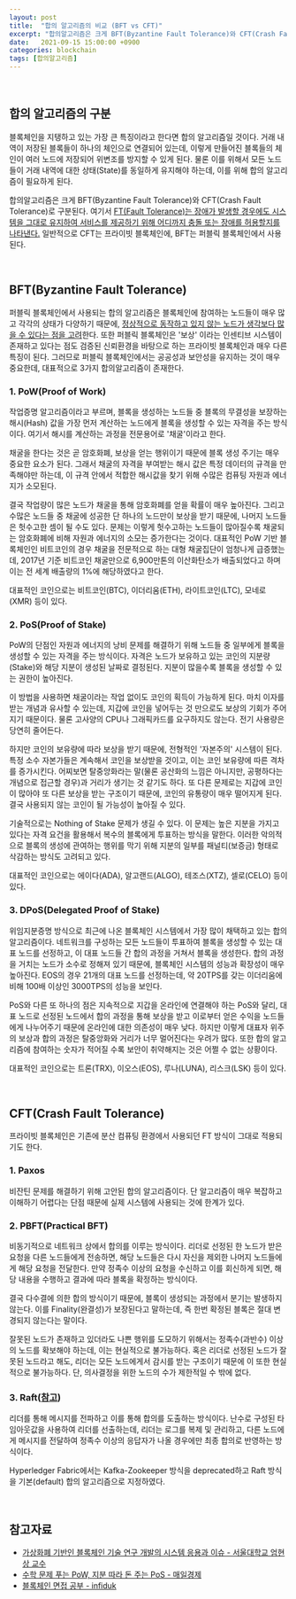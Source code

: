 ```yaml
---
layout: post
title:  "합의 알고리즘의 비교 (BFT vs CFT)" 
excerpt: "합의알고리즘은 크게 BFT(Byzantine Fault Tolerance)와 CFT(Crash Fault Tolerance)로 구분된다. 여기서 FT(Fault Tolerance)는 장애가 발생할 경우에도 시스템을 그대로 유지하여 서비스를 제공하기 위해 어디까지 충돌 또는 장애를 허용할지를 나타낸다. 일반적으로 CFT는 프라이빗 블록체인에, BFT는 퍼블릭 블록체인에서 사용된다."
date:   2021-09-15 15:00:00 +0900
categories: blockchain
tags: [합의알고리즘]
---
```


<br>

## 합의 알고리즘의 구분

블록체인을 지탱하고 있는 가장 큰 특징이라고 한다면 합의 알고리즘일 것이다. 거래 내역이 저장된 블록들이 하나의 체인으로 연결되어 있는데, 이렇게 만들어진 블록들의 체인이 여러 노드에 저장되어 위변조를 방지할 수 있게 된다. 물론 이를 위해서 모든 노드들이 거래 내역에 대한 상태(State)를 동일하게 유지해야 하는데, 이를 위해 합의 알고리즘이 필요하게 된다.  

합의알고리즘은 크게 BFT(Byzantine Fault Tolerance)와 CFT(Crash Fault Tolerance)로 구분된다. 여기서 <u>FT(Fault Tolerance)는 장애가 발생할 경우에도 시스템을 그대로 유지하여 서비스를 제공하기 위해 어디까지 충돌 또는 장애를 허용할지를 나타낸다.</u> 일반적으로 CFT는 프라이빗 블록체인에, BFT는 퍼블릭 블록체인에서 사용된다.

<br>

## BFT(Byzantine Fault Tolerance)

퍼블릭 블록체인에서 사용되는 합의 알고리즘은 블록체인에 참여하는 노드들이 매우 많고 각각의 상태가 다양하기 때문에, <u>정상적으로 동작하고 있지 않는 노드가 생각보다 많을 수 있다는 점을 고려</u>한다. 또한 퍼블릭 블록체인은 '보상' 이라는 인센티브 시스템이 존재하고 있다는 점도 검증된 신뢰환경을 바탕으로 하는 프라이빗 블록체인과 매우 다른 특징이 된다.
그러므로 퍼블릭 블록체인에서는 공공성과 보안성을 유지하는 것이 매우 중요한데, 대표적으로 3가지 합의알고리즘이 존재한다.

### 1. PoW(Proof of Work)

작업증명 알고리즘이라고 부르며, 블록을 생성하는 노드들 중 블록의 무결성을 보장하는 해시(Hash) 값을 가장 먼저 계산하는 노드에게 블록을 생성할 수 있는 자격을 주는 방식이다. 여기서 해시를 계산하는 과정을 전문용어로 '채굴'이라고 한다.  

채굴을 한다는 것은 곧 암호화폐, 보상을 얻는 행위이기 때문에 블록 생성 주기는 매우 중요한 요소가 된다. 그래서 채굴의 자격을 부여받는 해시 값은 특정 데이터의 규격을 만족해야만 하는데, 이 규격 안에서 적합한 해시값을 찾기 위해 수많은 컴퓨팅 자원과 에너지가 소모된다.  

결국 작업량이 많은 노드가 채굴을 통해 암호화폐를 얻을 확률이 매우 높아진다. 그리고 수많은 노드들 중 채굴에 성공한 단 하나의 노드만이 보상을 받기 때문에, 나머지 노드들은 헛수고한 셈이 될 수도 있다. 문제는 이렇게 헛수고하는 노드들이 많아질수록 채굴되는 암호화폐에 비해 자원과 에너지의 소모는 증가한다는 것이다. 대표적인 PoW 기반 블록체인인 비트코인의 경우 채굴을 전문적으로 하는 대형 채굴집단이 엄청나게 급증했는데, 2017년 기준 비트코인 채굴만으로 6,900만톤의 이산화탄소가 배출되었다고 하며 이는 전 세계 배출량의 1%에 해당하였다고 한다.  

대표적인 코인으로는 비트코인(BTC), 이더리움(ETH), 라이트코인(LTC), 모네로(XMR) 등이 있다.

### 2. PoS(Proof of Stake)

PoW의 단점인 자원과 에너지의 낭비 문제를 해결하기 위해 노드들 중 일부에게 블록을 생성할 수 있는 자격을 주는 방식이다. 자격은 노드가 보유하고 있는 코인의 지분량(Stake)와 해당 지분이 생성된 날짜로 결정된다. 지분이 많을수록 블록을 생성할 수 있는 권한이 높아진다.  

이 방법을 사용하면 채굴이라는 작업 없이도 코인의 획득이 가능하게 된다. 마치 이자를 받는 개념과 유사할 수 있는데, 지갑에 코인을 넣어두는 것 만으로도 보상의 기회가 주어지기 때문이다. 물론 고사양의 CPU나 그래픽카드를 요구하지도 않는다. 전기 사용량은 당연히 줄어든다.  

하지만 코인의 보유량에 따라 보상을 받기 때문에, 전형적인 '자본주의' 시스템이 된다. 특정 소수 자본가들은 계속해서 코인을 보상받을 것이고, 이는 코인 보유량에 따른 격차를 증가시킨다. 어찌보면 탈중앙화라는 말(물론 공산화의 느낌은 아니지만, 공평하다는 개념으로 접근할 경우)과 거리가 생기는 것 같기도 하다. 또 다른 문제로는 지갑에 코인이 많아야 또 다른 보상을 받는 구조이기 때문에, 코인의 유통량이 매우 떨어지게 된다. 결국 사용되지 않는 코인이 될 가능성이 높아질 수 있다.  

기술적으로는 Nothing of Stake 문제가 생길 수 있다. 이 문제는 높은 지분을 가지고 있다는 자격 요건을 활용해서 복수의 블록에게 투표하는 방식을 말한다. 이러한 악의적으로 블록의 생성에 관여하는 행위를 막기 위해 지분의 일부를 패널티(보증금) 형태로 삭감하는 방식도 고려되고 있다.  

대표적인 코인으로는 에이다(ADA), 알고랜드(ALGO), 테조스(XTZ), 셀로(CELO) 등이 있다.

### 3. DPoS(Delegated Proof of Stake)

위임지분증명 방식으로 최근에 나온 블록체인 시스템에서 가장 많이 채택하고 있는 합의 알고리즘이다. 네트워크를 구성하는 모든 노드들이 투표하여 블록을 생성할 수 있는 대표 노드를 선정하고, 이 대표 노드들 간 합의 과정을 거쳐서 블록을 생성한다. 합의 과정을 거치는 노드가 소수로 정해져 있기 때문에, 블록체인 시스템의 성능과 확장성이 매우 높아진다. EOS의 경우 21개의 대표 노드를 선정하는데, 약 20TPS를 갖는 이더리움에 비해 100배 이상인 3000TPS의 성능을 보인다.  

PoS와 다른 또 하나의 점은 지속적으로 지갑을 온라인에 연결해야 하는 PoS와 달리, 대표 노드로 선정된 노드에서 합의 과정을 통해 보상을 받고 이로부터 얻은 수익을 노드들에게 나누어주기 때문에 온라인에 대한 의존성이 매우 낮다. 하지만 이렇게 대표자 위주의 보상과 합의 과정은 탈중앙화와 거리가 너무 멀어진다는 우려가 많다. 또한 합의 알고리즘에 참여하는 숫자가 적어질 수록 보안이 취약해지는 것은 어쩔 수 없는 상황이다.  

대표적인 코인으로는 트론(TRX), 이오스(EOS), 루나(LUNA), 리스크(LSK) 등이 있다.

<br>

## CFT(Crash Fault Tolerance)

프라이빗 블록체인은 기존에 분산 컴퓨팅 환경에서 사용되던 FT 방식이 그대로 적용되기도 한다. 

### 1. Paxos

비잔틴 문제를 해결하기 위해 고안된 합의 알고리즘이다. 단 알고리즘이 매우 복잡하고 이해하기 어렵다는 단점 때문에 실제 시스템에 사용되는 것에 한계가 있다.

### 2. PBFT(Practical BFT)

비동기적으로 네트워크 상에서 합의를 이루는 방식이다. 리더로 선정된 한 노드가 받은 요청을 다른 노드들에게 전송하면, 해당 노드들은 다시 자신을 제외한 나머지 노드들에게 해당 요청을 전달한다. 만약 정족수 이상의 요청을 수신하고 이를 회신하게 되면, 해당 내용을 수행하고 결과에 따라 블록을 확정하는 방식이다.  

결국 다수결에 의한 합의 방식이기 때문에, 블록이 생성되는 과정에서 분기는 발생하지 않는다. 이를 Finality(완결성)가 보장된다고 말하는데, 즉 한번 확정된 블록은 절대 변경되지 않는다는 말이다.  

잘못된 노드가 존재하고 있더라도 나쁜 행위를 도모하기 위해서는 정족수(과반수) 이상의 노드를 확보해야 하는데, 이는 현실적으로 불가능하다. 혹은 리더로 선정된 노드가 잘못된 노드라고 해도, 리더는 모든 노드에게서 감시를 받는 구조이기 때문에 이 또한 현실적으로 불가능하다. 단, 의사결정을 위한 노드의 수가 제한적일 수 밖에 없다.

### 3. Raft([참고](https://wnjoon.github.io/2021/04/15/blockchain-raft/))

리더를 통해 메시지를 전파하고 이를 통해 합의를 도출하는 방식이다. 난수로 구성된 타임아웃값을 사용하여 리더를 선출하는데, 리더는 로그를 복제 및 관리하고, 다른 노드에게 메시지를 전달하여 정족수 이상의 응답자가 나올 경우에만 최종 합의로 반영하는 방식이다.  

Hyperledger Fabric에서는 Kafka-Zookeeper 방식을 deprecated하고 Raft 방식을 기본(default) 합의 알고리즘으로 지정하였다.

<br>

## 참고자료
- [가상화폐 기반인 블록체인 기술 연구 개발의 시스템 응용과 이슈 - 서울대학교 엄현상 교수](https://mysnu.org/m/community/newtechnology.php?search_order=&search_part=&c_cate1=&mode=v&idx=11700&thisPageNum=)
- [수학 문제 푸는 PoW, 지분 따라 돈 주는 PoS - 매일경제](https://www.mk.co.kr/news/economy/view/2021/07/671585/)
- [블록체인 면접 공부 - infiduk](https://infiduk.github.io/2019/10/26/blockchain-interview-questions.html#consensus-2-cft-vs-bft)